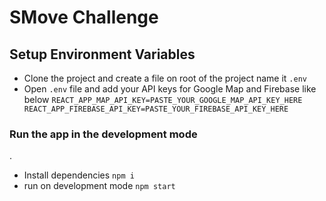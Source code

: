 # SMove Challenge 

## Setup Environment Variables

- Clone the project and create a file on root of the project name it `.env`
- Open `.env` file and add your API keys for Google Map and Firebase like below
`
REACT_APP_MAP_API_KEY=PASTE_YOUR_GOOGLE_MAP_API_KEY_HERE
REACT_APP_FIREBASE_API_KEY=PASTE_YOUR_FIREBASE_API_KEY_HERE
`

### Run the app in the development mode

.<br>
- Install dependencies `npm i`
- run on development mode `npm start`

